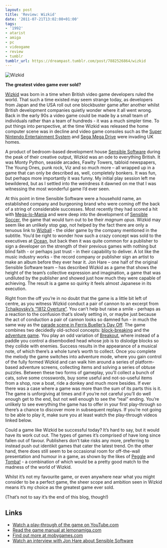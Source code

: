 ```yaml
---
layout: post
title: 'Review: Wizkid'
date: '2011-07-21T13:02:00+01:00'
tags:
- '1992'
- atarist
- amiga
- pc
- videogame
- review
- tumblr
tumblr_url: https://dreampast.tumblr.com/post/7882526864/wizkid
---
```

![Wizkid](https://64.media.tumblr.com/tumblr_lo8v27iIHY1qbfpni.png)

**The greatest video game ever sold?**

[Wizkid](http://www.mobygames.com/game/wizkid-the-story-of-wizball-ii) was born in a time when British video game developers ruled the world. That such a time existed may seem strange today, as developers from Japan and the USA roll out one blockbuster game after another whilst British development companies quietly wonder where it all went wrong. Back in the early 90s a video game could be made by a small team of individuals rather than a team of hundreds - it was a much simpler time. To put things into perspective, at the time Wizkid was released the home computer scene was in decline and video game consoles such as the [Super Nintendo Entertainment System](http://en.wikipedia.org/wiki/Super_Nintendo_Entertainment_System) and [Sega Mega Drive](http://en.wikipedia.org/wiki/Mega_Drive) were invading UK homes.

A product of bedroom-based development house [Sensible Software](http://en.wikipedia.org/wiki/Sensible_Software) during the peak of their creative output, Wizkid was an ode to everything British. It was Monty Python, seaside arcades, Fawlty Towers, tabloid newspapers, The Young Ones, punk rock, Viz and so much more – all wrapped up in a game that can only be described as, well, completely bonkers. It was fun, but perhaps more importantly it was funny. My initial play session left me bewildered, but as I settled into the weirdness it dawned on me that I was witnessing the most wonderful game I’d ever seen.

At this point in time Sensible Software were a household name, an established company and burgeoning brand who were coming off the back of a string of considerable successes. Most recently they had scored a hit with [Mega-lo-Mania](http://www.mobygames.com/game/mega-lo-mania) and were deep into the development of [Sensible Soccer](http://www.mobygames.com/game/championship-soccer-94), the game that would turn out to be their _magnum opus_. Wizkid may seem like an unlikely stop gap, not helped by the fact there are only a tenuous link to [Wizball](http://www.mobygames.com/game/wizball) - the older game by the company mentioned in the subtitle. You’d be right to wonder how such a crazy concept was sold to the executives at [Ocean](http://en.wikipedia.org/wiki/Ocean_Software), but back then it was quite common for a publisher to sign a developer on the strength of their previous games with nothing but blind faith - or perhaps just trust - in their capability to deliver. A lot like the music industry works - the record company or publisher sign an artist to make an album before they ever hear it. Jon Hare – one half of the original Sensible Software team – has described Wizkid as a game that shows the height of the team’s collective expression and imagination, a game that was undiluted by the publisher and showed just how much they were capable of achieving. The result is a game so quirky it feels almost Japanese in its execution.

Right from the off you’re in no doubt that the game is a little bit left of centre, as you witness Wizkid conduct a pair of cannon to an excerpt from [Tchaikovsky’s “1812 Overture”](http://en.wikipedia.org/wiki/1812_Overture). You can’t help but raise a smile - perhaps as a reaction to the confusion that’s slowly setting in, or maybe just because the act of conduction a pair of cannon looks so damned fun - in much the same way as the [parade scene in Ferris Bueller’s Day Off](http://www.youtube.com/watch?v=vltUWa_tOhE). The game combines two decidedly old-school concepts: [block-breaking](http://www.mobygames.com/game-group/breakout-variants) and the [adventure game](http://www.mobygames.com/genre/sheet/adventure/). You play an odd variation of [Breakout](http://www.mobygames.com/game/breakout), where instead of a paddle you control a disembodied head whose job is to dislodge blocks so they collide with enemies. Success results in the appearance of a musical note, of which there’s a whole tune’s worth to collect. Once you complete the melody the game switches into adventure mode, where you gain control of the fully formed Wizkid and can walk him around a series of platform-based adventure screens, collecting items and solving a series of obtuse puzzles. Between these two forms of gameplay, you’ll collect a bunch of cats, solve some crosswords, buy some useful and not-so-useful items from a shop, row a boat, ride a donkey and much more besides. If ever there was a case where a game was more than the sum of its parts this is it. The game is unforgiving at times and if you’re not careful you’ll do well enough get to the end, but not well enough to see the “real” ending. You’re unlikely to see everything the game has to offer in your first play-through so there’s a chance to discover more in subsequent replays. If you’re not going to be able to play it, make sure you at least watch the play-through videos linked below.

Could a game like Wizkid be successful today? It’s hard to say, but it would have its work cut out. The types of games it’s comprised of have long since fallen out of favour. Publishers don’t take risks any more, preferring to instead push out identikit games that cater the latest trend. On the other hand, there does still seem to be occasional room for off-the-wall presentation and humour in a game, as shown by the likes of [Peggle](http://www.mobygames.com/game/peggle) and [Tomba!](http://dreampast.tumblr.com/post/1366212373/tomba) - a combination of which would be a pretty good match to the madness of the world of Wizkid.

Whilst it’s not my favourite game, or even anywhere near what you might consider to be a perfect game, the sheer scope and ambition seen in Wizkid means it’s my choice as the greatest game ever sold.

(That’s not to say it’s the end of this blog, though!)

## Links

- [Watch a play-through of the game on YouTube.com](http://www.youtube.com/playlist?list=PL9A3F29BDCF2E48AF)
- [Read the game manual at lemonamiga.com](http://www.lemonamiga.com/games/docs.php?id=1805)
- [Find out more at mobygames.com](http://www.mobygames.com/game/wizkid-the-story-of-wizball-ii)
- [Watch an interview with Jon Hare about Sensible Software](http://www.youtube.com/watch?v=oJxnXyBwXYw)